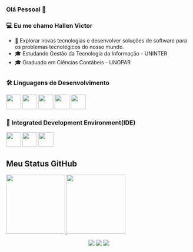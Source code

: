 ### Olá Pessoal 👋

### 💻 Eu me chamo Hallen Victor

- 🤔 Explorar novas tecnologias e desenvolver soluções de software para os problemas tecnológicos do nosso mundo.
- 🎓 Estudando Gestão da Tecnologia da Informação - UNINTER
- 🎓 Graduado em Ciências Contábeis - UNOPAR
##

### 🛠 Linguagens de Desenvolvimento
<div style="display: inline; gap:20px">
<img style="height:40px" src="https://cdn.jsdelivr.net/gh/devicons/devicon/icons/javascript/javascript-original.svg" />
<img style="height:40px" src="https://cdn.jsdelivr.net/gh/devicons/devicon/icons/java/java-original.svg" />
<img style="height:40px" src="https://cdn.jsdelivr.net/gh/devicons/devicon/icons/python/python-original.svg" />
<img style="height:40px" src="https://cdn.jsdelivr.net/gh/devicons/devicon/icons/github/github-original.svg" />
<img style="height:40px" src="https://cdn.jsdelivr.net/gh/devicons/devicon/icons/git/git-original.svg" />

### 🔧 Integrated Development Environment(IDE)
<div style="display: inline; gap:20px">
<img style="height:40px" src="https://cdn.jsdelivr.net/gh/devicons/devicon/icons/vscode/vscode-original.svg" /> 
<img style="height:40px" src="https://cdn.jsdelivr.net/gh/devicons/devicon/icons/pycharm/pycharm-original.svg" />
<img style="height:40px" src="https://cdn.jsdelivr.net/gh/devicons/devicon/icons/anaconda/anaconda-original.svg" />
 

## Meu Status GitHub
<p><a href="https://github.com/hallen1995">
  <img height="160em" src="https://github-readme-stats.vercel.app/api?username=hallen1995&show_icons=true&theme=radical" />
  <img height="160em" src="https://github-readme-stats-eight-theta.vercel.app/api/top-langs/?username=hallen1995&theme=radical&layout=compact&exclude_lang=java+r" />
</a>
</p>


  



 <div>
  <p align="center">
  <a href="https://instagram.com/hallenvictor" target="_blank"><img src="https://img.shields.io/badge/-Instagram-%23E4405F?style=for-the-badge&logo=instagram&logoColor=white" target="_blank"></a>
  <a href = "mailto:hallenvictor15@gmail.com"><img src="https://img.shields.io/badge/-Gmail-%23333?style=for-the-badge&logo=gmail&logoColor=white" target="_blank"></a>
  <a href = "https://www.linkedin.com/in/hallen-barreto-9629a8189/" target="_blank"><img src="https://img.shields.io/badge/-LinkedIn-%230077B5?style=for-the-badge&logo=linkedin&logoColor=white" target="_blank"></a> 
  
</div>

<!--
**cdthomp1/cdthomp1** is a ✨ _special_ ✨ repository because its `README.md` (this file) appears on your GitHub profile.
